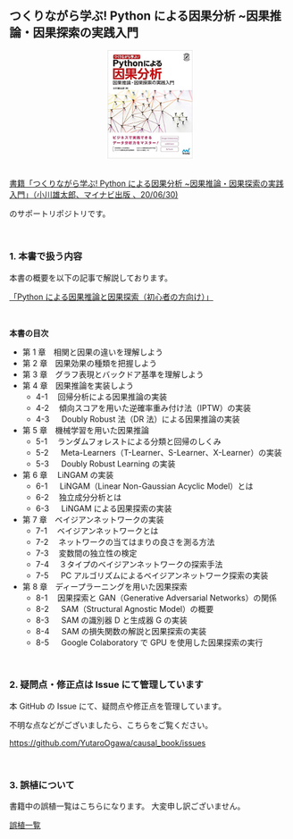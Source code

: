 ## つくりながら学ぶ! Python による因果分析 ~因果推論・因果探索の実践入門

<div align="center">
<img src="./etc/book.jpg" alt="" title="" width=30%>
</div>

<br>

[書籍「つくりながら学ぶ! Python による因果分析 ~因果推論・因果探索の実践入門」（小川雄太郎、マイナビ出版 、20/06/30) ](https://www.amazon.co.jp/dp/4839973571/)

のサポートリポジトリです。

<br>

### 1. 本書で扱う内容

本書の概要を以下の記事で解説しております。

[「Python による因果推論と因果探索（初心者の方向け）」](https://qiita.com/sugulu/items/07253d12b1fc72e16aba)

<br>

**本書の目次**

- 第 1 章　相関と因果の違いを理解しよう
- 第 2 章　因果効果の種類を把握しよう
- 第 3 章　グラフ表現とバックドア基準を理解しよう
- 第 4 章　因果推論を実装しよう
  - 4-1 　回帰分析による因果推論の実装
  - 4-2 　傾向スコアを用いた逆確率重み付け法（IPTW）の実装
  - 4-3 　 Doubly Robust 法（DR 法）による因果推論の実装
- 第 5 章　機械学習を用いた因果推論
  - 5-1 　ランダムフォレストによる分類と回帰のしくみ
  - 5-2 　 Meta-Learners（T-Learner、S-Learner、X-Learner）の実装
  - 5-3 　 Doubly Robust Learning の実装
- 第 6 章　 LiNGAM の実装
  - 6-1 　 LiNGAM（Linear Non-Gaussian Acyclic Model）とは
  - 6-2 　独立成分分析とは
  - 6-3 　 LiNGAM による因果探索の実装
- 第 7 章　ベイジアンネットワークの実装
  - 7-1 　ベイジアンネットワークとは
  - 7-2 　ネットワークの当てはまりの良さを測る方法
  - 7-3 　変数間の独立性の検定
  - 7-4 　３タイプのベイジアンネットワークの探索手法
  - 7-5 　 PC アルゴリズムによるベイジアンネットワーク探索の実装
- 第 8 章　ディープラーニングを用いた因果探索
  - 8-1 　因果探索と GAN（Generative Adversarial Networks）の関係
  - 8-2 　 SAM（Structural Agnostic Model）の概要
  - 8-3 　 SAM の識別器 D と生成器 G の実装
  - 8-4 　 SAM の損失関数の解説と因果探索の実装
  - 8-5 　 Google Colaboratory で GPU を使用した因果探索の実行

<br>

### 2. 疑問点・修正点は Issue にて管理しています

本 GitHub の Issue にて、疑問点や修正点を管理しています。

不明な点などがございましたら、こちらをご覧ください。

https://github.com/YutaroOgawa/causal_book/issues

<br>

### 3. 誤植について

書籍中の誤植一覧はこちらになります。
大変申し訳ございません。

[誤植一覧](https://github.com/YutaroOgawa/causal_book/labels/%E8%AA%A4%E6%A4%8D)
